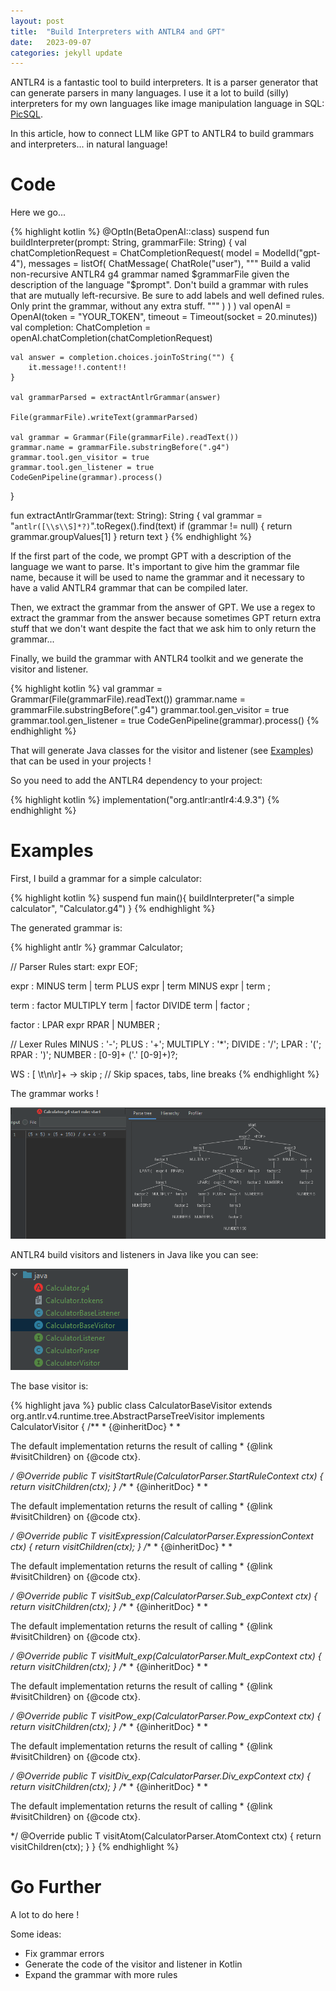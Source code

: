 ```yaml
---
layout: post
title:  "Build Interpreters with ANTLR4 and GPT"
date:   2023-09-07
categories: jekyll update
---
```


ANTLR4 is a fantastic tool to build interpreters. It is a parser generator that can generate parsers in many languages.
I use it a lot to build (silly) interpreters for my own languages like image manipulation language in SQL: [PicSQL](https://github.com/olcav/picsql).

In this article, how to connect LLM like GPT to ANTLR4 to build grammars and interpreters... in natural language!

# Code

Here we go...

{% highlight kotlin %}
@OptIn(BetaOpenAI::class)
suspend fun buildInterpreter(prompt: String, grammarFile: String) {
    val chatCompletionRequest = ChatCompletionRequest(
        model = ModelId("gpt-4"),
        messages = listOf(
            ChatMessage(
                ChatRole("user"),
                """
                Build a valid non-recursive ANTLR4 g4 grammar named $grammarFile
                given the description of the language "$prompt".
                Don't build a grammar with rules that are mutually left-recursive.
                Be sure to add labels and well defined rules.
                Only print the grammar, without any extra stuff.
                """
            )
        )
    )
    val openAI = OpenAI(token = "YOUR_TOKEN", timeout =  Timeout(socket = 20.minutes))
    val completion: ChatCompletion = openAI.chatCompletion(chatCompletionRequest)

    val answer = completion.choices.joinToString("") {
        it.message!!.content!!
    }

    val grammarParsed = extractAntlrGrammar(answer)

    File(grammarFile).writeText(grammarParsed)

    val grammar = Grammar(File(grammarFile).readText())
    grammar.name = grammarFile.substringBefore(".g4")
    grammar.tool.gen_visitor = true
    grammar.tool.gen_listener = true
    CodeGenPipeline(grammar).process()
}

fun extractAntlrGrammar(text: String): String {
    val grammar = "```antlr([\\s\\S]*?)```".toRegex().find(text)
    if (grammar != null) {
        return grammar.groupValues[1]
    }
    return text
}
{% endhighlight %}

If the first part of the code, we prompt GPT with a description of the language we want to parse.
It's important to give him the grammar file name, because it will be used to name the grammar and it necessary
to have a valid ANTLR4 grammar that can be compiled later.

Then, we extract the grammar from the answer of GPT. We use a regex to extract the grammar from the answer because
sometimes GPT return extra stuff that we don't want despite the fact that we ask him to only return the grammar...

Finally, we build the grammar with ANTLR4 toolkit and we generate the visitor and listener.

{% highlight kotlin %}
val grammar = Grammar(File(grammarFile).readText())
grammar.name = grammarFile.substringBefore(".g4")
grammar.tool.gen_visitor = true
grammar.tool.gen_listener = true
CodeGenPipeline(grammar).process()
{% endhighlight %}

That will generate Java classes for the visitor and listener (see [Examples](#examples)) that can be used in
your projects !

So you need to add the ANTLR4 dependency to your project:

{% highlight kotlin %}
implementation("org.antlr:antlr4:4.9.3")
{% endhighlight %}

# Examples

First, I build a grammar for a simple calculator:

{% highlight kotlin %}
suspend fun main(){
    buildInterpreter("a simple calculator", "Calculator.g4")
}
{% endhighlight %}

The generated grammar is:

{% highlight antlr %}
grammar Calculator;

// Parser Rules
start: expr EOF;

expr
: MINUS term
| term PLUS expr
| term MINUS expr
| term
;

term
: factor MULTIPLY term
| factor DIVIDE term
| factor
;

factor
: LPAR expr RPAR
| NUMBER
;

// Lexer Rules
MINUS       : '-';
PLUS        : '+';
MULTIPLY    : '*';
DIVIDE      : '/';
LPAR        : '(';
RPAR        : ')';
NUMBER      : [0-9]+ ('.' [0-9]+)?;

WS          : [ \t\n\r]+ -> skip ; // Skip spaces, tabs, line breaks
{% endhighlight %}

The grammar works !

![image tooltip here](/images/antlr4.png)

ANTLR4 build visitors and listeners in Java like you can see:

![image tooltip here](/images/file_generated.png)

The base visitor is:

{% highlight java %}
public class CalculatorBaseVisitor<T> extends org.antlr.v4.runtime.tree.AbstractParseTreeVisitor<T> implements CalculatorVisitor<T> {
	/**
	 * {@inheritDoc}
	 *
	 * <p>The default implementation returns the result of calling
	 * {@link #visitChildren} on {@code ctx}.</p>
	 */
	@Override public T visitStartRule(CalculatorParser.StartRuleContext ctx) { return visitChildren(ctx); }
	/**
	 * {@inheritDoc}
	 *
	 * <p>The default implementation returns the result of calling
	 * {@link #visitChildren} on {@code ctx}.</p>
	 */
	@Override public T visitExpression(CalculatorParser.ExpressionContext ctx) { return visitChildren(ctx); }
	/**
	 * {@inheritDoc}
	 *
	 * <p>The default implementation returns the result of calling
	 * {@link #visitChildren} on {@code ctx}.</p>
	 */
	@Override public T visitSub_exp(CalculatorParser.Sub_expContext ctx) { return visitChildren(ctx); }
	/**
	 * {@inheritDoc}
	 *
	 * <p>The default implementation returns the result of calling
	 * {@link #visitChildren} on {@code ctx}.</p>
	 */
	@Override public T visitMult_exp(CalculatorParser.Mult_expContext ctx) { return visitChildren(ctx); }
	/**
	 * {@inheritDoc}
	 *
	 * <p>The default implementation returns the result of calling
	 * {@link #visitChildren} on {@code ctx}.</p>
	 */
	@Override public T visitPow_exp(CalculatorParser.Pow_expContext ctx) { return visitChildren(ctx); }
	/**
	 * {@inheritDoc}
	 *
	 * <p>The default implementation returns the result of calling
	 * {@link #visitChildren} on {@code ctx}.</p>
	 */
	@Override public T visitDiv_exp(CalculatorParser.Div_expContext ctx) { return visitChildren(ctx); }
	/**
	 * {@inheritDoc}
	 *
	 * <p>The default implementation returns the result of calling
	 * {@link #visitChildren} on {@code ctx}.</p>
	 */
	@Override public T visitAtom(CalculatorParser.AtomContext ctx) { return visitChildren(ctx); }
}
{% endhighlight %}

# Go Further

A lot to do here !

Some ideas:

- Fix grammar errors
- Generate the code of the visitor and listener in Kotlin
- Expand the grammar with more rules
